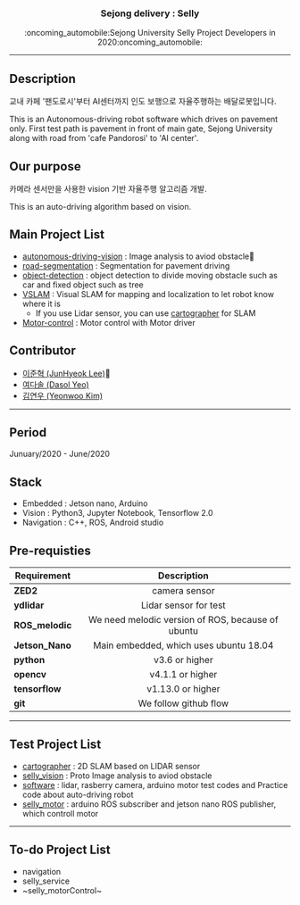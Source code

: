 <h3 align="center">Sejong delivery : Selly</h3>
<p align="center">
  :oncoming_automobile:Sejong University Selly Project Developers in 2020:oncoming_automobile:
</p>

* * *

## Description
교내 카페 '팬도로시'부터 AI센터까지 인도 보행으로 자율주행하는 배달로봇입니다.

This is an Autonomous-driving robot software which drives on pavement only. First test path is pavement in front of main gate, Sejong University along with road from 'cafe Pandorosi' to 'AI center'.

## Our purpose
카메라 센서만을 사용한 vision 기반 자율주행 알고리즘 개발. 

This is an auto-driving algorithm based on vision.

## Main Project List
* [autonomous-driving-vision](https://github.com/seraaaayeo/SellyDev/tree/selly/autonomous-driving-vision) : Image analysis to aviod obstacle:pushpin:
* [road-segmentation](https://github.com/seraaaayeo/SellyDev/tree/selly/road-segmentation) : Segmentation for pavement driving
* [object-detection](https://github.com/seraaaayeo/SellyDev/tree/selly/Obejct-Detection) : object detection to divide moving obstacle such as car and fixed object such as tree
* [VSLAM](https://github.com/seraaaayeo/SellyDev/tree/selly/VSLAM) : Visual SLAM for mapping and localization to let robot know where it is
  * If you use Lidar sensor, you can use [cartographer](https://github.com/seraaaayeo/SellyDev/tree/cartographer) for SLAM
* [Motor-control](https://github.com/seraaaayeo/SellyDev/tree/) : Motor control with Motor driver

## Contributor
* [이준혁 (JunHyeok Lee)](https://github.com/JunHyeok96):crown:
* [여다솔 (Dasol Yeo)](https://github.com/seraaaayeo)
* [김연우 (Yeonwoo Kim)](https://github.com/Yeonwoo-Kim)

***

## Period
Junuary/2020 - June/2020

## Stack
* Embedded : Jetson nano, Arduino
* Vision : Python3, Jupyter Notebook, Tensorflow 2.0
* Navigation : C++, ROS, Android studio

## Pre-requisties
|  <center>Requirement</center> |  <center>Description</center> |  
|:--------|:--------:|
|**ZED2** | <center>camera sensor</center> |
|**ydlidar** | <center>Lidar sensor for test</center> |
|**ROS_melodic** | <center>We need melodic version of ROS, because of ubuntu</center> |
|**Jetson_Nano** | <center>Main embedded, which uses ubuntu 18.04</center> |
|**python** | <center>v3.6 or higher</center> |
|**opencv** | <center>v4.1.1 or higher</center> |
|**tensorflow** | <center>v1.13.0 or higher</center> |
|**git** | <center>We follow github flow</center> |

***

## Test Project List
* [cartographer](https://github.com/seraaaayeo/SellyDev/tree/cartographer) : 2D SLAM based on LIDAR sensor
* [selly_vision](https://github.com/seraaaayeo/SellyDev/tree/selly_vision) : Proto Image analysis to aviod obstacle
* [software](https://github.com/seraaaayeo/SellyDev/tree/software) : lidar, rasberry camera, arduino motor test codes and Practice code about auto-driving robot
* [selly_motor](https://github.com/seraaaayeo/SellyDev/tree/selly_motor) : arduino ROS subscriber and jetson nano ROS publisher, which controll motor

***

## To-do Project List
* navigation
* selly_service
* ~selly_motorControl~

